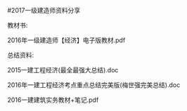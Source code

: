 ﻿#2017一级建造师资料分享
                                                     
教材书:

2016年一级建造师【经济】电子版教材.pdf
                                                           
总结资料:

2015一建工程经济(最全最强大总结).doc

2016年一建工程经济考点重点总结完美版(梅世强完美总结).doc

2016一建建筑实务教材+笔记.pdf                                     
